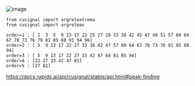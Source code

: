 



![image](https://user-images.githubusercontent.com/85612159/206452494-01a4b855-a2d1-4ff5-90a2-212c3cce29a1.png)


```
from cusignal import argrelextrema
from cusignal import argrelmax

order=1 : [ 1  3  5  9 13 17 22 25 27 29 33 38 42 45 47 49 51 57 60 64 67 70 73 76 79 81 85 88 91 94 96]
order=2 : [ 5  9 13 17 22 27 33 38 42 47 57 60 64 67 70 73 76 81 85 88 94]
order=3 : [ 5  9 13 17 22 27 33 42 47 64 81 85 94]
order=4 : [22 27 33 42 47 81]
order=5 : [27 81]
```



https://docs.rapids.ai/api/cusignal/stable/api.html#peak-finding



